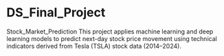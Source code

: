 # DS_Final_Project
Stock_Market_Prediction  This project applies machine learning and deep learning models to predict next-day stock price movement using technical indicators derived from Tesla (TSLA) stock data (2014–2024).
